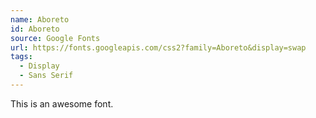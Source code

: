 ```yaml
---
name: Aboreto
id: Aboreto
source: Google Fonts
url: https://fonts.googleapis.com/css2?family=Aboreto&display=swap
tags:
  - Display
  - Sans Serif
---
```


This is an awesome font.
